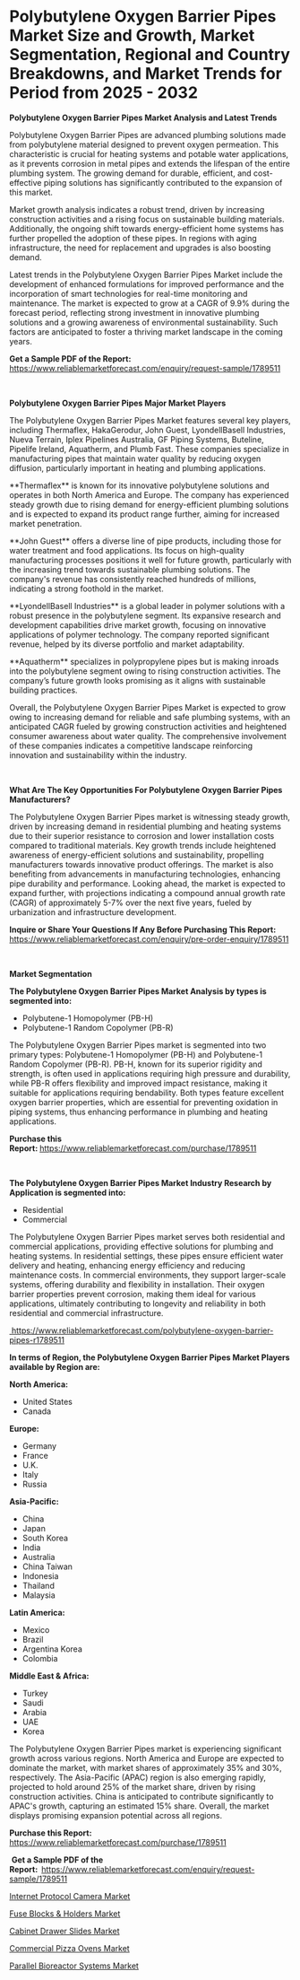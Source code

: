 <p><h1>Polybutylene Oxygen Barrier Pipes Market Size and Growth, Market Segmentation, Regional and Country Breakdowns, and Market Trends for Period from 2025 -  2032</h1></p><p><strong>Polybutylene Oxygen Barrier Pipes Market Analysis and Latest Trends</strong></p>
<p><p>Polybutylene Oxygen Barrier Pipes are advanced plumbing solutions made from polybutylene material designed to prevent oxygen permeation. This characteristic is crucial for heating systems and potable water applications, as it prevents corrosion in metal pipes and extends the lifespan of the entire plumbing system. The growing demand for durable, efficient, and cost-effective piping solutions has significantly contributed to the expansion of this market.</p><p>Market growth analysis indicates a robust trend, driven by increasing construction activities and a rising focus on sustainable building materials. Additionally, the ongoing shift towards energy-efficient home systems has further propelled the adoption of these pipes. In regions with aging infrastructure, the need for replacement and upgrades is also boosting demand.</p><p>Latest trends in the Polybutylene Oxygen Barrier Pipes Market include the development of enhanced formulations for improved performance and the incorporation of smart technologies for real-time monitoring and maintenance. The market is expected to grow at a CAGR of 9.9% during the forecast period, reflecting strong investment in innovative plumbing solutions and a growing awareness of environmental sustainability. Such factors are anticipated to foster a thriving market landscape in the coming years.</p></p>
<p><strong>Get a Sample PDF of the Report:&nbsp;</strong> <a href="https://www.reliablemarketforecast.com/enquiry/request-sample/1789511?utm_campaign=3521&utm_medium=2&utm_source=Github&utm_content=ia&utm_term=25032025&utm_id=polybutylene-oxygen-barrier-pipes">https://www.reliablemarketforecast.com/enquiry/request-sample/1789511</a></p>
<p>&nbsp;</p>
<p><strong>Polybutylene Oxygen Barrier Pipes Major Market Players</strong></p>
<p><p>The Polybutylene Oxygen Barrier Pipes Market features several key players, including Thermaflex, HakaGerodur, John Guest, LyondellBasell Industries, Nueva Terrain, Iplex Pipelines Australia, GF Piping Systems, Buteline, Pipelife Ireland, Aquatherm, and Plumb Fast. These companies specialize in manufacturing pipes that maintain water quality by reducing oxygen diffusion, particularly important in heating and plumbing applications.</p><p>**Thermaflex** is known for its innovative polybutylene solutions and operates in both North America and Europe. The company has experienced steady growth due to rising demand for energy-efficient plumbing solutions and is expected to expand its product range further, aiming for increased market penetration.</p><p>**John Guest** offers a diverse line of pipe products, including those for water treatment and food applications. Its focus on high-quality manufacturing processes positions it well for future growth, particularly with the increasing trend towards sustainable plumbing solutions. The company's revenue has consistently reached hundreds of millions, indicating a strong foothold in the market.</p><p>**LyondellBasell Industries** is a global leader in polymer solutions with a robust presence in the polybutylene segment. Its expansive research and development capabilities drive market growth, focusing on innovative applications of polymer technology. The company reported significant revenue, helped by its diverse portfolio and market adaptability.</p><p>**Aquatherm** specializes in polypropylene pipes but is making inroads into the polybutylene segment owing to rising construction activities. The company’s future growth looks promising as it aligns with sustainable building practices.</p><p>Overall, the Polybutylene Oxygen Barrier Pipes Market is expected to grow owing to increasing demand for reliable and safe plumbing systems, with an anticipated CAGR fueled by growing construction activities and heightened consumer awareness about water quality. The comprehensive involvement of these companies indicates a competitive landscape reinforcing innovation and sustainability within the industry.</p></p>
<p>&nbsp;</p>
<p><strong>What Are The Key Opportunities For Polybutylene Oxygen Barrier Pipes Manufacturers?</strong></p>
<p><p>The Polybutylene Oxygen Barrier Pipes market is witnessing steady growth, driven by increasing demand in residential plumbing and heating systems due to their superior resistance to corrosion and lower installation costs compared to traditional materials. Key growth trends include heightened awareness of energy-efficient solutions and sustainability, propelling manufacturers towards innovative product offerings. The market is also benefiting from advancements in manufacturing technologies, enhancing pipe durability and performance. Looking ahead, the market is expected to expand further, with projections indicating a compound annual growth rate (CAGR) of approximately 5-7% over the next five years, fueled by urbanization and infrastructure development.</p></p>
<p><strong>Inquire or Share Your Questions If Any Before Purchasing This Report:</strong> <a href="https://www.reliablemarketforecast.com/enquiry/pre-order-enquiry/1789511?utm_campaign=3521&utm_medium=2&utm_source=Github&utm_content=ia&utm_term=25032025&utm_id=polybutylene-oxygen-barrier-pipes">https://www.reliablemarketforecast.com/enquiry/pre-order-enquiry/1789511</a></p>
<p>&nbsp;</p>
<p><strong>Market Segmentation</strong></p>
<p><strong>The Polybutylene Oxygen Barrier Pipes Market Analysis by types is segmented into:</strong></p>
<p><ul><li>Polybutene-1 Homopolymer (PB-H)</li><li>Polybutene-1 Random Copolymer (PB-R)</li></ul></p>
<p><p>The Polybutylene Oxygen Barrier Pipes market is segmented into two primary types: Polybutene-1 Homopolymer (PB-H) and Polybutene-1 Random Copolymer (PB-R). PB-H, known for its superior rigidity and strength, is often used in applications requiring high pressure and durability, while PB-R offers flexibility and improved impact resistance, making it suitable for applications requiring bendability. Both types feature excellent oxygen barrier properties, which are essential for preventing oxidation in piping systems, thus enhancing performance in plumbing and heating applications.</p></p>
<p><strong>Purchase this Report:&nbsp;</strong><a href="https://www.reliablemarketforecast.com/purchase/1789511?utm_campaign=3521&utm_medium=2&utm_source=Github&utm_content=ia&utm_term=25032025&utm_id=polybutylene-oxygen-barrier-pipes">https://www.reliablemarketforecast.com/purchase/1789511</a></p>
<p>&nbsp;</p>
<p><strong>The Polybutylene Oxygen Barrier Pipes Market Industry Research by Application is segmented into:</strong></p>
<p><ul><li>Residential</li><li>Commercial</li></ul></p>
<p><p>The Polybutylene Oxygen Barrier Pipes market serves both residential and commercial applications, providing effective solutions for plumbing and heating systems. In residential settings, these pipes ensure efficient water delivery and heating, enhancing energy efficiency and reducing maintenance costs. In commercial environments, they support larger-scale systems, offering durability and flexibility in installation. Their oxygen barrier properties prevent corrosion, making them ideal for various applications, ultimately contributing to longevity and reliability in both residential and commercial infrastructure.</p></p>
<p><a href="https://www.reliablemarketforecast.com/polybutylene-oxygen-barrier-pipes-r1789511?utm_campaign=3521&utm_medium=2&utm_source=Github&utm_content=ia&utm_term=25032025&utm_id=polybutylene-oxygen-barrier-pipes">&nbsp;https://www.reliablemarketforecast.com/polybutylene-oxygen-barrier-pipes-r1789511</a></p>
<p><strong>In terms of Region, the Polybutylene Oxygen Barrier Pipes Market Players available by Region are:</strong></p>
<p>
    <p> <strong> North America: </strong>
        <ul>
            <li>United States</li>
            <li>Canada</li>
        </ul>
        </p> 
    <p> <strong> Europe: </strong>
        <ul>
            <li>Germany</li>
            <li>France</li>
            <li>U.K.</li>
            <li>Italy</li>
            <li>Russia</li>
        </ul>
        </p> 
    <p> <strong> Asia-Pacific: </strong>
        <ul>
            <li>China</li>
            <li>Japan</li>
            <li>South Korea</li>
            <li>India</li>
            <li>Australia</li>
            <li>China Taiwan</li>
            <li>Indonesia</li>
            <li>Thailand</li>
            <li>Malaysia</li>
        </ul>
        </p> 
    <p> <strong> Latin America: </strong>
        <ul>
            <li>Mexico</li>
            <li>Brazil</li>
            <li>Argentina Korea</li>
            <li>Colombia</li>
        </ul>
        </p> 
    <p> <strong> Middle East & Africa: </strong>
        <ul>
            <li>Turkey</li>
            <li>Saudi</li>
            <li>Arabia</li>
            <li>UAE</li>
            <li>Korea</li>
        </ul>
    </p>
    </p>
<p><p>The Polybutylene Oxygen Barrier Pipes market is experiencing significant growth across various regions. North America and Europe are expected to dominate the market, with market shares of approximately 35% and 30%, respectively. The Asia-Pacific (APAC) region is also emerging rapidly, projected to hold around 25% of the market share, driven by rising construction activities. China is anticipated to contribute significantly to APAC's growth, capturing an estimated 15% share. Overall, the market displays promising expansion potential across all regions.</p></p>
<p><strong>Purchase this Report: </strong><a href="https://www.reliablemarketforecast.com/purchase/1789511?utm_campaign=3521&utm_medium=2&utm_source=Github&utm_content=ia&utm_term=25032025&utm_id=polybutylene-oxygen-barrier-pipes">https://www.reliablemarketforecast.com/purchase/1789511</a></p>
<p>&nbsp;<strong>Get a Sample PDF of the Report:&nbsp;&nbsp;</strong><a href="https://www.reliablemarketforecast.com/enquiry/request-sample/1789511?utm_campaign=3521&utm_medium=2&utm_source=Github&utm_content=ia&utm_term=25032025&utm_id=polybutylene-oxygen-barrier-pipes">https://www.reliablemarketforecast.com/enquiry/request-sample/1789511</a></p>
<p><strong></strong></p>
<p><p><a href="https://www.linkedin.com/pulse/internet-protocol-camera-market-forecast-2025-2032-bnref?utm_campaign=3521&utm_medium=2&utm_source=Github&utm_content=ia&utm_term=25032025&utm_id=polybutylene-oxygen-barrier-pipes">Internet Protocol Camera Market</a></p><p><a href="https://www.linkedin.com/pulse/94-cagr-forecast-thefuse-blocks-holders-market-from-2025-hj17f?utm_campaign=3521&utm_medium=2&utm_source=Github&utm_content=ia&utm_term=25032025&utm_id=polybutylene-oxygen-barrier-pipes">Fuse Blocks & Holders Market</a></p><p><a href="https://www.linkedin.com/pulse/swot-analysis-cabinet-drawer-slides-market-business-insights-fqfgf?utm_campaign=3521&utm_medium=2&utm_source=Github&utm_content=ia&utm_term=25032025&utm_id=polybutylene-oxygen-barrier-pipes">Cabinet Drawer Slides Market</a></p><p><a href="https://www.linkedin.com/pulse/commercial-pizza-ovens-market-size-competitive-differentiation-ub6if?utm_campaign=3521&utm_medium=2&utm_source=Github&utm_content=ia&utm_term=25032025&utm_id=polybutylene-oxygen-barrier-pipes">Commercial Pizza Ovens Market</a></p><p><a href="https://www.linkedin.com/pulse/parallel-bioreactor-systems-market-analysis-report-2025-2032-qxobf?utm_campaign=3521&utm_medium=2&utm_source=Github&utm_content=ia&utm_term=25032025&utm_id=polybutylene-oxygen-barrier-pipes">Parallel Bioreactor Systems Market</a></p></p>